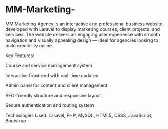 # MM-Marketing-
MM Marketing Agency is an interactive and professional business website developed with Laravel to display marketing courses, client projects, and services. The website delivers an engaging user experience with smooth navigation and visually appealing design — ideal for agencies looking to build credibility online.

Key Features:

Course and service management system

Interactive front-end with real-time updates

Admin panel for content and client management

SEO-friendly structure and responsive layout

Secure authentication and routing system

Technologies Used:
Laravel, PHP, MySQL, HTML5, CSS3, JavaScript, Bootstrap
